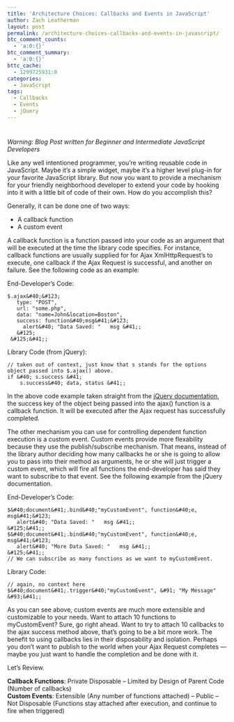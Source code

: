 ```yaml
---
title: 'Architecture Choices: Callbacks and Events in JavaScript'
author: Zach Leatherman
layout: post
permalink: /architecture-choices-callbacks-and-events-in-javascript/
btc_comment_counts:
  - 'a:0:{}'
btc_comment_summary:
  - 'a:0:{}'
bttc_cache:
  - 1299725931:0
categories:
  - JavaScript
tags:
  - Callbacks
  - Events
  - jQuery
---
```

# 

*Warning: Blog Post written for Beginner and Intermediate JavaScript Developers*

Like any well intentioned programmer, you’re writing reusable code in JavaScript. Maybe it’s a simple widget, maybe it’s a higher level plug-in for your favorite JavaScript library. But now you want to provide a mechanism for your friendly neighborhood developer to extend your code by hooking into it with a little bit of code of their own. How do you accomplish this?

Generally, it can be done one of two ways:

*   A callback function
*   A custom event

A callback function is a function passed into your code as an argument that will be executed at the time the library code specifies. For instance, callback functions are usually supplied for for Ajax XmlHttpRequest’s to execute, one callback if the Ajax Request is successful, and another on failure. See the following code as an example:

End-Developer’s Code:

    $.ajax&#40;&#123;
       type: "POST",
       url: "some.php",
       data: "name=John&location=Boston",
       success: function&#40;msg&#41;&#123;
         alert&#40; "Data Saved: "   msg &#41;;
       &#125;
     &#125;&#41;;

Library Code (from jQuery):

    // taken out of context, just know that s stands for the options object passed into $.ajax() above.
    if &#40; s.success &#41;
    	s.success&#40; data, status &#41;;

In the above code example taken straight from the [jQuery documentation][1], the success key of the object being passed into the ajax() function is a callback function. It will be executed after the Ajax request has successfully completed.

 [1]: http://docs.jquery.com/Ajax/jQuery.ajax#options

The other mechanism you can use for controlling dependent function execution is a custom event. Custom events provide more flexability because they use the publish/subscribe mechanism. That means, instead of the library author deciding how many callbacks he or she is going to allow you to pass into their method as arguments, he or she will just trigger a custom event, which will fire all functions the end-developer has said they want to subscribe to that event. See the following example from the jQuery documentation.

End-Developer’s Code:

    $&#40;document&#41;.bind&#40;"myCustomEvent", function&#40;e, msg&#41;&#123;
       alert&#40; "Data Saved: "   msg &#41;;
    &#125;&#41;;
    $&#40;document&#41;.bind&#40;"myCustomEvent", function&#40;e, msg&#41;&#123;
       alert&#40; "More Data Saved: "   msg &#41;;
    &#125;&#41;;
    // We can subscribe as many functions as we want to myCustomEvent.

Library Code:

    // again, no context here
    $&#40;document&#41;.trigger&#40;"myCustomEvent", &#91; "My Message" &#93;&#41;;

As you can see above, custom events are much more extensible and customizable to your needs. Want to attach 10 functions to myCustomEvent? Sure, go right ahead. Want to try to attach 10 callbacks to the ajax success method above, that’s going to be a bit more work. The benefit to using callbacks lies in their disposability and isolation. Perhaps you don’t want to publish to the world when your Ajax Request completes — maybe you just want to handle the completion and be done with it.

Let’s Review.

**Callback Functions**: Private Disposable – Limited by Design of Parent Code (Number of callbacks)  
**Custom Events**: Extensible (Any number of functions attached) – Public – Not Disposable (Functions stay attached after execution, and continue to fire when triggered)